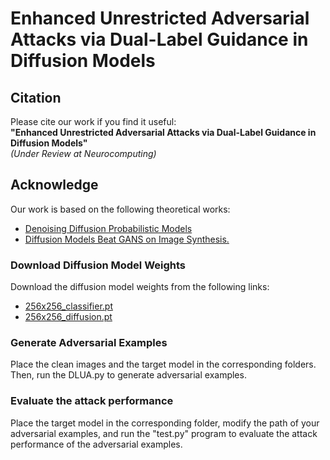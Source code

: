 # Enhanced Unrestricted Adversarial Attacks via Dual-Label Guidance in Diffusion Models

## Citation

Please cite our work if you find it useful:  
‌**"Enhanced Unrestricted Adversarial Attacks via Dual-Label Guidance in Diffusion Models"**‌  
*(Under Review at Neurocomputing)*

## Acknowledge

Our work is based on the following theoretical works:

* [Denoising Diffusion Probabilistic Models](https://arxiv.org/pdf/2006.11239.pdf)
* [Diffusion Models Beat GANS on Image Synthesis.](https://arxiv.org/pdf/2105.05233)

### Download Diffusion Model Weights

Download the diffusion model weights from the following links:

* [256x256\_classifier.pt](https://openaipublic.blob.core.windows.net/diffusion/jul-2021/256x256_classifier.pt)
* [256x256\_diffusion.pt](https://openaipublic.blob.core.windows.net/diffusion/jul-2021/256x256_diffusion.pt)

### Generate Adversarial Examples

Place the clean images and the target model in the corresponding folders. Then, run the DLUA.py to generate adversarial examples.

### Evaluate the attack performance

Place the target model in the corresponding folder, modify the path of your adversarial examples, and run the "test.py" program to evaluate the attack performance of the adversarial examples.

